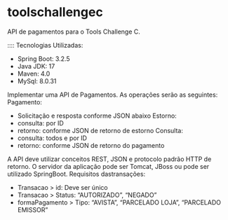 # toolschallengec
API de pagamentos para o Tools Challenge C.

:::: Tecnologias Utilizadas:
- Spring Boot: 3.2.5
- Java JDK: 17
- Maven: 4.0
- MySql: 8.0.31


Implementar uma API de Pagamentos.
As operações serão as seguintes:
Pagamento:
- Solicitação e resposta conforme JSON abaixo
Estorno:
- consulta: por ID
- retorno: conforme JSON de retorno de estorno
Consulta:
- consulta: todos e por ID
- retorno: conforme JSON de retorno do pagamento

A API deve utilizar conceitos REST, JSON e protocolo padrão HTTP de retorno.
O servidor da aplicação pode ser Tomcat, JBoss ou pode ser utilizado SpringBoot.
Requisitos dastransações:
- Transacao > id: Deve ser único
- Transacao > Status: “AUTORIZADO”, “NEGADO”
- formaPagamento > Tipo: “AVISTA”, “PARCELADO LOJA”, “PARCELADO EMISSOR”
